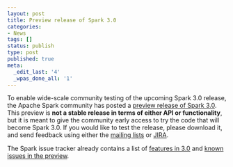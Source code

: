 ```yaml
---
layout: post
title: Preview release of Spark 3.0
categories:
- News
tags: []
status: publish
type: post
published: true
meta:
  _edit_last: '4'
  _wpas_done_all: '1'
---
```

To enable wide-scale community testing of the upcoming Spark 3.0 release, the Apache Spark community has posted a <a href="https://archive.apache.org/dist/spark/spark-3.0.0-preview/">preview release of Spark 3.0</a>. This preview is <b>not a stable release in terms of either API or functionality</b>, but it is meant to give the community early access to try the code that will become Spark 3.0. If you would like to test the release, please download it, and send feedback using either the <a href="https://spark.apache.org/community.html">mailing lists</a> or <a href="https://issues.apache.org/jira/browse/SPARK/?selectedTab=com.atlassian.jira.jira-projects-plugin:summary-panel">JIRA</a>.

The Spark issue tracker already contains a list of <a href="https://issues.apache.org/jira/browse/SPARK-26078?jql=statusCategory%20%3D%20done%20AND%20project%20%3D%2012315420%20AND%20fixVersion%20%3D%2012339177%20ORDER%20BY%20priority%20DESC%2C%20key%20ASC">features in 3.0</a> and <a href="https://issues.apache.org/jira/browse/SPARK-27471?jql=project%20%3D%2012315420%20AND%20%22Target%20Version%2Fs%22%20%20%3D%2012339177%20AND%20statusCategory%20in%20(%22To%20Do%22%2C%20%22In%20Progress%22)%20ORDER%20BY%20priority%20DESC%2C%20key%20ASC">known issues in the preview</a>.